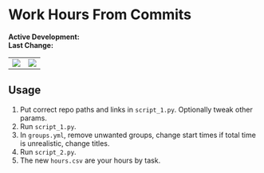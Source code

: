 # Work Hours From Commits

**Active Development:** <br>
**Last Change:** <br>

| | |
| :---: | :---: |
| ![](/Screenshots/.png) | ![](/Screenshots/.png) |

## Usage
1. Put correct repo paths and links in `script_1.py`. Optionally tweak other params.
2. Run `script_1.py`.
3. In `groups.yml`, remove unwanted groups, change start times if total time is unrealistic, change titles.
4. Run `script_2.py`.
5. The new `hours.csv` are your hours by task.
